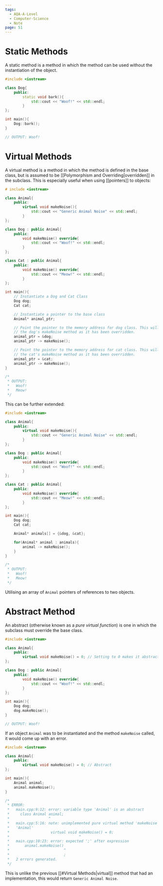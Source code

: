```yaml
---
tags:
  - AQA-A-Level
  - Computer-Science
  - Note
page: 51
---
```

# Static Methods
A static method is a method in which the method can be used without the instantiation of the object.
```cpp
#include <iostream>

class Dog{
	public:
		static void bark(){
			std::cout << "Woof!" << std::endl;
		}
};

int main(){
	Dog::bark();
}

// OUTPUT: Woof!
```

# Virtual Methods
A virtual method is a method in which the method is defined in the base class, but is assumed to be [[Polymorphism and Overriding|overridden]] in the subclass. This is especially useful when using [[pointers]] to objects:
```cpp
# include <iostream>

class Animal{
	public:
		virtual void makeNoise(){
			std::cout << "Generic Animal Noise" << std::endl;
		}
};

class Dog : public Animal{
	public:
		void makeNoise() override{
			std::cout << "Woof!" << std::endl;
		}
};

class Cat : public Animal{
	public:
		void makeNoise() override{
			std::cout << "Meow!" << std::endl;
		}
};

int main(){
	// Instantiate a Dog and Cat Class
	Dog dog;
	Cat cat;

	// Instantiate a pointer to the base class
	Animal* animal_ptr;

	// Point the pointer to the memory address for dog class. This will run
	// the dog's makeNoise method as it has been overridden.
	animal_ptr = &dog;
	animal_ptr -> makeNoise();

	// Point the pointer to the memory address for cat class. This will run
	// the cat's makeNoise method as it has been overridden.
	animal_ptr = &cat;
	animal_ptr -> makeNoise();
}

/*
 * OUTPUT:
 *   Woof!
 *   Meow!
 */
```

This can be further extended:
```cpp
#include <iostream>

class Animal{
	public:
		virtual void makeNoise(){
			std::cout << "Generic Animal Noise" << std::endl;
		}
};

class Dog : public Animal{
	public:
		void makeNoise() override{
			std::cout << "Woof!" << std::endl;
		}
};

class Cat : public Animal{
	public:
		void makeNoise() override{
			std::cout << "Meow!" << std::endl;
		}
};

int main(){
	Dog dog;
	Cat cat;

	Animal* animals[] = {&dog, &cat};

	for(Animal* animal : animals){
		animal -> makeNoise();
	}
}

/*
 * OUTPUT:
 *   Woof!
 *   Meow!
 */ 
```

Utilising an array of `Animal` pointers of references to two objects.

# Abstract Method
An abstract (otherwise known as a  *pure virtual function*) is one in which the subclass must override the base class.
```cpp
#include <iostream>

class Animal{
	public:
		virtual void makeNoise() = 0; // Setting to 0 makes it abstract
};

class Dog : public Animal{
	public:
		void makeNoise() override{
			std::cout << "Woof!" << std::endl;
		}
};

int main(){
	Dog dog;
	dog.makeNoise();
}

// OUTPUT: Woof!
```

If an object `Animal` was to be instantiated and the method `makeNoise` called, it would come up with an error.
```cpp
#include <iostream>

class Animal{
	public:
		virtual void makeNoise() = 0; // Abstract
};

int main(){
	Animal animal;
	animal.makeNoise();
}

/*
 * ERROR:
 *   main.cpp:9:12: error: variable type 'Animal' is an abstract 
 *     class Animal animal; 
 *                  ^
 *   main.cpp:5:16: note: unimplemented pure virtual method 'makeNoise' in 
 *   'Animal' 
 *                   virtual void makeNoise() = 0;
 *                                ^
 *   main.cpp:10:23: error: expected ';' after expression
 *       animal.makeNoise()
 *                         ^
 *                         ;
 *   2 errors generated.
 */
```

This is unlike the previous [[#Virtual Methods|virtual]] method that had an implementation, this would return `Generic Animal Noise`.